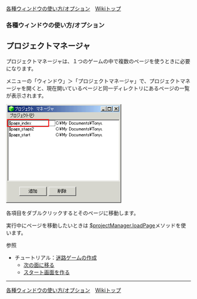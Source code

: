 
[各種ウィンドウの使い方/オプション](./wnd-use-opt)&emsp;[Wikiトップ](./)

<title>各種ウィンドウの使い方/オプション - プロジェクトマネージャ</title>

### 各種ウィンドウの使い方/オプション
## プロジェクトマネージャ


プロジェクトマネージャは、１つのゲームの中で複数のページを使うときに必要になります。

メニューの「ウィンドウ」＞「プロジェクトマネージャ」で、プロジェクトマネージャを開くと、現在開いているページと同一ディレクトリにあるページの一覧が表示されます。


![1men.png](./img/1men.png)

各項目をダブルクリックするとそのページに移動します。

実行中にページを移動したいときは [$projectManager.loadPage](./rf-projectmanager#projectmanagerloadpage)メソッドを使います。

参照

- チュートリアル：[迷路ゲームの作成](./tutorial#tr-mazegame)
  - [次の面に移る](./tr-maze06)
  - [スタート画面を作る](./tr-maze05)



***

[各種ウィンドウの使い方/オプション](./wnd-use-opt)&emsp;[Wikiトップ](./)

